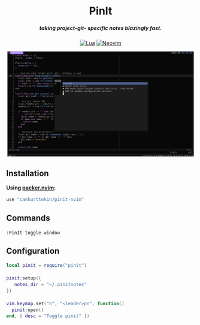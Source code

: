<div align="center">

# PinIt
##### taking project-git- specific notes blazingly fast.

[![Lua](https://img.shields.io/badge/Lua-blue.svg?style=for-the-badge&logo=lua)](http://www.lua.org)
[![Neovim](https://img.shields.io/badge/Neovim%200.8+-green.svg?style=for-the-badge&logo=neovim)](https://neovim.io)

<img alt="PinIt" height="280" src="/assets/screenshot.png" />
</div>

## Installation

**Using [packer.nvim](https://github.com/wbthomason/packer.nvim):**

```lua
use "cankurttekin/pinit-nvim"
```

## Commands
```
:PinIt toggle window
```

## Configuration
```lua
local pinit = require("pinit")

pinit:setup({
   notes_dir = "~/.pinitnotes"
})

vim.keymap.set("n", "<leader>pn", function()
  pinit:open()
end, { desc = "Toggle pinit" })
```
